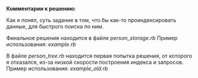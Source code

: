 **Комментарии к решению:**

Как я понял, суть задание в том, что бы как-то проиндексировать данные, для быстрого поиска по ним.

Финальное решение находится в файле *person_storage.rb*
Пример использования: *example.rb*

В файле *person_tree.rb* находится первая попытка решения, от которого я отказался, из-за низкой скорости построения индекса и запросов.
Пример использования: *example_old.rb*